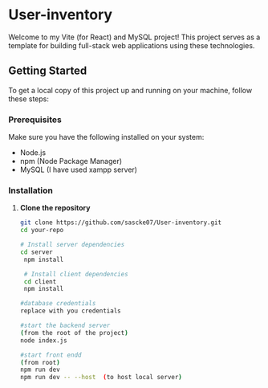 

# User-inventory

Welcome to my Vite (for React) and MySQL project! This project serves as a template for building full-stack web applications using these technologies.

## Getting Started

To get a local copy of this project up and running on your machine, follow these steps:

### Prerequisites

Make sure you have the following installed on your system:

- Node.js
- npm (Node Package Manager)
- MySQL (I have used xampp server)

### Installation

1. **Clone the repository**

   ```bash
   git clone https://github.com/sascke07/User-inventory.git
   cd your-repo

   # Install server dependencies
   cd server
    npm install

    # Install client dependencies
    cd client
    npm install

   #database credentials
   replace with you credentials

   #start the backend server  
   (from the root of the project)
   node index.js

   #start front endd
   (from root)
   npm run dev
   npm run dev -- --host  (to host local server)


   

